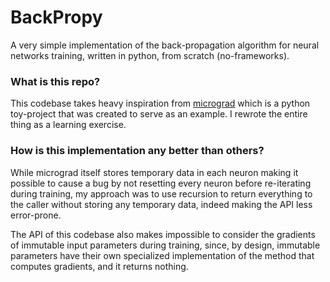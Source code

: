 # BackPropy
A very simple implementation of the back-propagation algorithm for neural networks training, 
written in python, from scratch (no-frameworks).

### What is this repo?
This codebase takes heavy inspiration from [micrograd](https://github.com/karpathy/micrograd) 
which is a python toy-project that was created to serve as an example. I rewrote the entire 
thing as a learning exercise.

### How is this implementation any better than others?
While micrograd itself stores temporary data in each neuron 
making it possible to cause a bug by not resetting every neuron before re-iterating during 
training, my approach was to use recursion to return everything to the caller without storing 
any temporary data, indeed making the API less error-prone. <br/>

The API of this codebase also makes impossible to consider the gradients of immutable 
input parameters during training, since, by design, immutable parameters have their own 
specialized implementation of the method that computes gradients, and it returns nothing.
